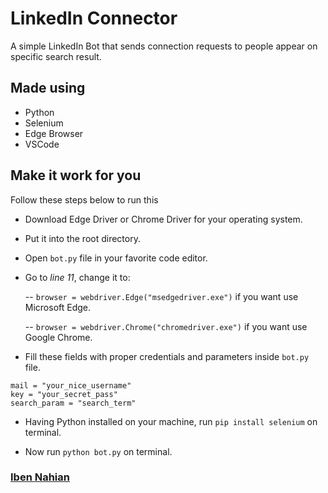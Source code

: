 # LinkedIn Connector
A simple LinkedIn Bot that sends connection requests to people appear on specific search result.

## Made using
- Python
- Selenium
- Edge Browser
- VSCode

## Make it work for you

Follow these steps below to run this

- Download Edge Driver or Chrome Driver for your operating system.

- Put it into the root directory.

- Open ```bot.py``` file in your favorite code editor.

- Go to _line 11_, change it to:

    -- ```browser = webdriver.Edge("msedgedriver.exe")``` if you want use Microsoft Edge.

    -- ```browser = webdriver.Chrome("chromedriver.exe")``` if you want use Google Chrome.

- Fill these fields with proper credentials and parameters inside ```bot.py``` file.

```
mail = "your_nice_username"
key = "your_secret_pass"
search_param = "search_term"
```

- Having Python installed on your machine, run ```pip install selenium``` on terminal.

- Now run ```python bot.py``` on terminal.

### [Iben Nahian](https://www.linkedin.com/in/evilprince2009/)

